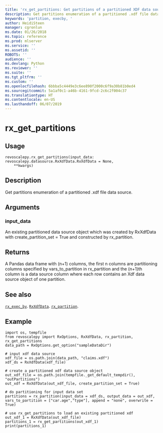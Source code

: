 ```yaml
---
title: 'rx_get_partitions: Get partitions of a partitioned XDF data source (revoscalepy)'
description: Get partitions enumeration of a partitioned .xdf file data source.
keywords: 'partition, execby, '
author: HeidiSteen
manager: cgronlun
ms.date: 01/26/2018
ms.topic: reference
ms.prod: mlserver
ms.service: ''
ms.assetid: ''
ROBOTS: ''
audience: ''
ms.devlang: Python
ms.reviewer: ''
ms.suite: ''
ms.tgt_pltfrm: ''
ms.custom: ''
ms.openlocfilehash: 6bbba5c4449e3c6ee890f2000c6f9a30b81b0ed4
ms.sourcegitcommit: 5a1af0c1-a46b-4161-9fcd-2c6c2f004c37
ms.translationtype: HT
ms.contentlocale: en-US
ms.lasthandoff: 06/07/2019
---
```

# <a name="rxgetpartitions"></a>rx_get_partitions


 


## <a name="usage"></a>Usage



```
revoscalepy.rx_get_partitions(input_data: revoscalepy.datasource.RxXdfData.RxXdfData = None,
    **kwargs)
```





## <a name="description"></a>Description

Get partitions enumeration of a partitioned .xdf file data source.


## <a name="arguments"></a>Arguments


### <a name="inputdata"></a>input_data

An existing partitioned data source object which was created by RxXdfData with create_partition_set = True and constructed by rx_partition.


## <a name="returns"></a>Returns

A Pandas data frame with (n+1) columns, the first n columns are partitioning columns specified by vars_to_partition in rx_partition and the (n+1)th column is a data source column where each row contains an Xdf data source object of one partition.


## <a name="see-also"></a>See also

[`rx_exec_by`](rx-exec-by.md).
[`RxXdfData`](RxXdfData.md).
[`rx_partition`](rx-partition.md).


## <a name="example"></a>Example



```
import os, tempfile
from revoscalepy import RxOptions, RxXdfData, rx_partition, rx_get_partitions
data_path = RxOptions.get_option("sampleDataDir")

# input xdf data source
xdf_file = os.path.join(data_path, "claims.xdf")
xdf_ds = RxXdfData(xdf_file)

# create a partitioned xdf data source object
out_xdf_file = os.path.join(tempfile._get_default_tempdir(), "outPartitions")
out_xdf = RxXdfData(out_xdf_file, create_partition_set = True)

# do partitioning for input data set
partitions = rx_partition(input_data = xdf_ds, output_data = out_xdf, vars_to_partition = ["car.age","type"], append = "none", overwrite = True)

# use rx_get_partitions to load an existing partitioned xdf
out_xdf_1 = RxXdfData(out_xdf_file)
partitions_1 = rx_get_partitions(out_xdf_1)
print(partitions_1)
```

